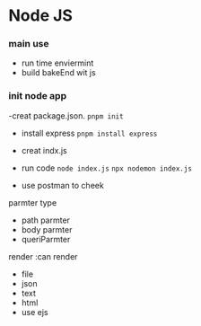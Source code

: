 # Node JS 
### main use
* run time enviermint
* build bakeEnd wit js

### init node app
-creat  package.json.
`pnpm init ` 

- install express
`pnpm install express`

- creat indx.js 
- run code 
`node index.js`
`npx nodemon index.js`


- use postman to cheek 


parmter type 
- path parmter
- body parmter
- queriParmter

render :can render
-   file
-  json
- text
- html
- use ejs 